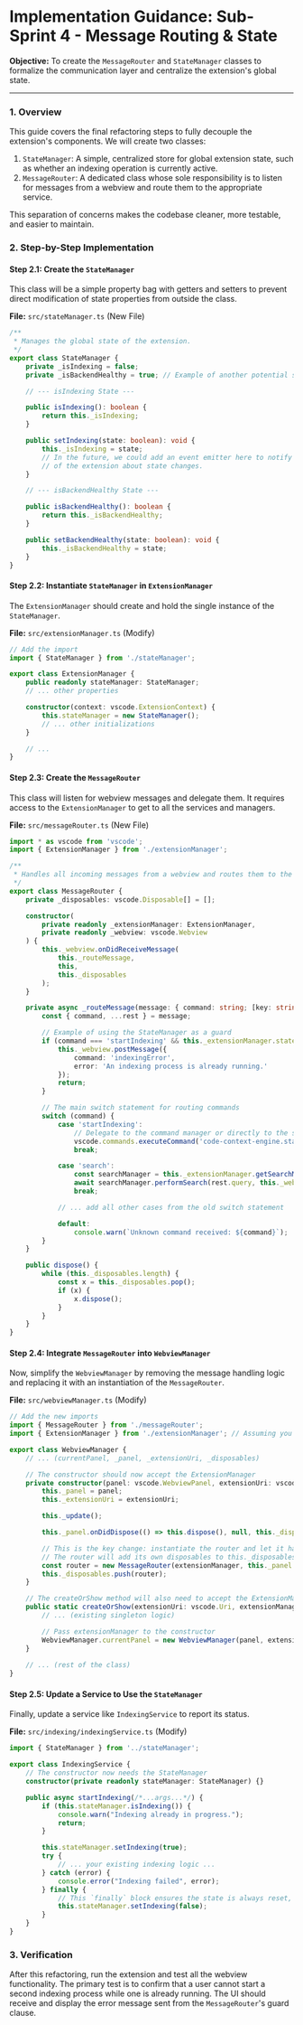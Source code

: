 # Implementation Guidance: Sub-Sprint 4 - Message Routing & State

**Objective:** To create the `MessageRouter` and `StateManager` classes to formalize the communication layer and centralize the extension's global state.

---

### 1. Overview

This guide covers the final refactoring steps to fully decouple the extension's components. We will create two classes:
1.  `StateManager`: A simple, centralized store for global extension state, such as whether an indexing operation is currently active.
2.  `MessageRouter`: A dedicated class whose sole responsibility is to listen for messages from a webview and route them to the appropriate service.

This separation of concerns makes the codebase cleaner, more testable, and easier to maintain.

### 2. Step-by-Step Implementation

#### Step 2.1: Create the `StateManager`

This class will be a simple property bag with getters and setters to prevent direct modification of state properties from outside the class.

**File:** `src/stateManager.ts` (New File)
```typescript
/**
 * Manages the global state of the extension.
 */
export class StateManager {
    private _isIndexing = false;
    private _isBackendHealthy = true; // Example of another potential state

    // --- isIndexing State ---

    public isIndexing(): boolean {
        return this._isIndexing;
    }

    public setIndexing(state: boolean): void {
        this._isIndexing = state;
        // In the future, we could add an event emitter here to notify other parts
        // of the extension about state changes.
    }

    // --- isBackendHealthy State ---

    public isBackendHealthy(): boolean {
        return this._isBackendHealthy;
    }

    public setBackendHealthy(state: boolean): void {
        this._isBackendHealthy = state;
    }
}
```

#### Step 2.2: Instantiate `StateManager` in `ExtensionManager`

The `ExtensionManager` should create and hold the single instance of the `StateManager`.

**File:** `src/extensionManager.ts` (Modify)
```typescript
// Add the import
import { StateManager } from './stateManager';

export class ExtensionManager {
    public readonly stateManager: StateManager;
    // ... other properties

    constructor(context: vscode.ExtensionContext) {
        this.stateManager = new StateManager();
        // ... other initializations
    }

    // ...
}
```

#### Step 2.3: Create the `MessageRouter`

This class will listen for webview messages and delegate them. It requires access to the `ExtensionManager` to get to all the services and managers.

**File:** `src/messageRouter.ts` (New File)
```typescript
import * as vscode from 'vscode';
import { ExtensionManager } from './extensionManager';

/**
 * Handles all incoming messages from a webview and routes them to the appropriate service.
 */
export class MessageRouter {
    private _disposables: vscode.Disposable[] = [];

    constructor(
        private readonly _extensionManager: ExtensionManager,
        private readonly _webview: vscode.Webview
    ) {
        this._webview.onDidReceiveMessage(
            this._routeMessage, 
            this, 
            this._disposables
        );
    }

    private async _routeMessage(message: { command: string; [key: string]: any }) {
        const { command, ...rest } = message;

        // Example of using the StateManager as a guard
        if (command === 'startIndexing' && this._extensionManager.stateManager.isIndexing()) {
            this._webview.postMessage({
                command: 'indexingError',
                error: 'An indexing process is already running.'
            });
            return;
        }

        // The main switch statement for routing commands
        switch (command) {
            case 'startIndexing':
                // Delegate to the command manager or directly to the service
                vscode.commands.executeCommand('code-context-engine.startIndexing');
                break;

            case 'search':
                const searchManager = this._extensionManager.getSearchManager();
                await searchManager.performSearch(rest.query, this._webview);
                break;

            // ... add all other cases from the old switch statement

            default:
                console.warn(`Unknown command received: ${command}`);
        }
    }

    public dispose() {
        while (this._disposables.length) {
            const x = this._disposables.pop();
            if (x) {
                x.dispose();
            }
        }
    }
}
```

#### Step 2.4: Integrate `MessageRouter` into `WebviewManager`

Now, simplify the `WebviewManager` by removing the message handling logic and replacing it with an instantiation of the `MessageRouter`.

**File:** `src/webviewManager.ts` (Modify)
```typescript
// Add the new imports
import { MessageRouter } from './messageRouter';
import { ExtensionManager } from './extensionManager'; // Assuming you pass this in

export class WebviewManager {
    // ... (currentPanel, _panel, _extensionUri, _disposables)

    // The constructor should now accept the ExtensionManager
    private constructor(panel: vscode.WebviewPanel, extensionUri: vscode.Uri, extensionManager: ExtensionManager) {
        this._panel = panel;
        this._extensionUri = extensionUri;

        this._update();

        this._panel.onDidDispose(() => this.dispose(), null, this._disposables);

        // This is the key change: instantiate the router and let it handle messages.
        // The router will add its own disposables to this._disposables.
        const router = new MessageRouter(extensionManager, this._panel.webview);
        this._disposables.push(router);
    }

    // The createOrShow method will also need to accept the ExtensionManager
    public static createOrShow(extensionUri: vscode.Uri, extensionManager: ExtensionManager) {
        // ... (existing singleton logic)

        // Pass extensionManager to the constructor
        WebviewManager.currentPanel = new WebviewManager(panel, extensionUri, extensionManager);
    }
    
    // ... (rest of the class)
}
```

#### Step 2.5: Update a Service to Use the `StateManager`

Finally, update a service like `IndexingService` to report its status.

**File:** `src/indexing/indexingService.ts` (Modify)
```typescript
import { StateManager } from '../stateManager';

export class IndexingService {
    // The constructor now needs the StateManager
    constructor(private readonly stateManager: StateManager) {}

    public async startIndexing(/*...args...*/) {
        if (this.stateManager.isIndexing()) {
            console.warn("Indexing already in progress.");
            return;
        }

        this.stateManager.setIndexing(true);
        try {
            // ... your existing indexing logic ...
        } catch (error) {
            console.error("Indexing failed", error);
        } finally {
            // This `finally` block ensures the state is always reset, even if an error occurs.
            this.stateManager.setIndexing(false);
        }
    }
}
```

### 3. Verification

After this refactoring, run the extension and test all the webview functionality. The primary test is to confirm that a user cannot start a second indexing process while one is already running. The UI should receive and display the error message sent from the `MessageRouter`'s guard clause.
